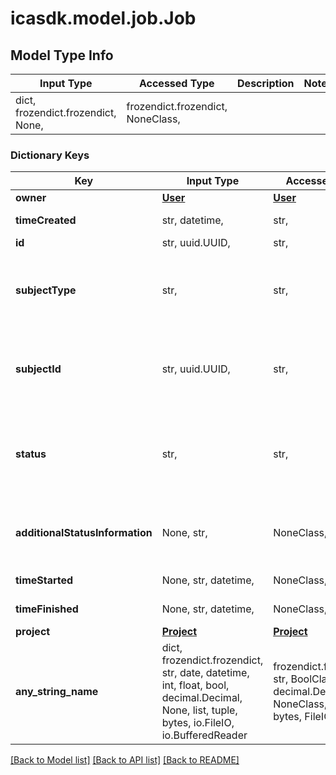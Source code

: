 # icasdk.model.job.Job

## Model Type Info
Input Type | Accessed Type | Description | Notes
------------ | ------------- | ------------- | -------------
dict, frozendict.frozendict, None,  | frozendict.frozendict, NoneClass,  |  | 

### Dictionary Keys
Key | Input Type | Accessed Type | Description | Notes
------------ | ------------- | ------------- | ------------- | -------------
**owner** | [**User**](User.md) | [**User**](User.md) |  | 
**timeCreated** | str, datetime,  | str,  |  | value must conform to RFC-3339 date-time
**id** | str, uuid.UUID,  | str,  |  | value must be a uuid
**subjectType** | str,  | str,  | The type of the subject for which this job provides execution. | 
**subjectId** | str, uuid.UUID,  | str,  | The id of the subject for which this job provides execution. | value must be a uuid
**status** | str,  | str,  |  | must be one of ["INITIALIZED", "WAITING_FOR_RESOURCES", "RUNNING", "STOPPED", "SUCCEEDED", "PARTIALLY_SUCCEEDED", "FAILED", ] 
**additionalStatusInformation** | None, str,  | NoneClass, str,  | Additional information regarding the status of this job. | [optional] 
**timeStarted** | None, str, datetime,  | NoneClass, str,  |  | [optional] value must conform to RFC-3339 date-time
**timeFinished** | None, str, datetime,  | NoneClass, str,  |  | [optional] value must conform to RFC-3339 date-time
**project** | [**Project**](Project.md) | [**Project**](Project.md) |  | [optional] 
**any_string_name** | dict, frozendict.frozendict, str, date, datetime, int, float, bool, decimal.Decimal, None, list, tuple, bytes, io.FileIO, io.BufferedReader | frozendict.frozendict, str, BoolClass, decimal.Decimal, NoneClass, tuple, bytes, FileIO | any string name can be used but the value must be the correct type | [optional]

[[Back to Model list]](../../README.md#documentation-for-models) [[Back to API list]](../../README.md#documentation-for-api-endpoints) [[Back to README]](../../README.md)

